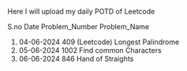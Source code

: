 Here I will upload my daily POTD of Leetcode 

S.no  Date        Problem_Number    Problem_Name
1.    04-06-2024  409 (Leetcode)    Longest Palindrome
2.    05-06-2024  1002              Find common Characters
3.    06-06-2024  846               Hand of Straights
